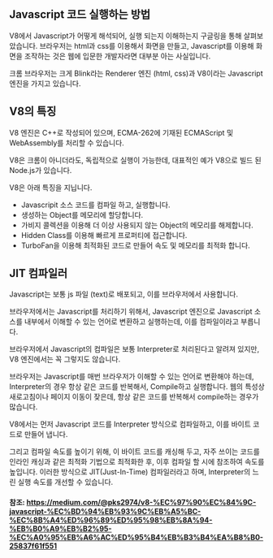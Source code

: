 ## Javascript 코드 실행하는 방법

V8에서 Javascript가 어떻게 해석되어, 실행 되는지 이해하는지 구글링을 통해 살펴보았습니다. 브라우저는 html과 css를 이용해서 화면을 만들고, Javascript를 이용해 화면을 조작하는 것은 웹에 입문한 개발자라면 대부분 아는 사실입니다.

크롬 브라우저는 크게 Blink라는 Renderer 엔진 (html, css)과 V8이라는 Javascript 엔진을 가지고 있습니다.

## V8의 특징

V8 엔진은 C++로 작성되어 있으며, ECMA-262에 기재된 ECMAScript 및 WebAssembly를 처리할 수 있습니다.

V8은 크롬이 아니더라도, 독립적으로 실행이 가능한데, 대표적인 예가 V8으로 빌드 된 Node.js가 있습니다.

V8은 아래 특징을 지닙니다.

- Javascripit 소스 코드를 컴파일 하고, 실행합니다.
- 생성하는 Object를 메모리에 할당합니다.
- 가비지 콜렉션을 이용해 더 이상 사용되지 않는 Object의 메모리를 해제합니다.
- Hidden Class를 이용해 빠르게 프로퍼티에 접근합니다.
- TurboFan을 이용해 최적화된 코드로 만들어 속도 및 메모리를 최적화 합니다.


## JIT 컴파일러

Javascript는 보통 js 파일 (text)로 배포되고, 이를 브라우저에서 사용합니다.

브라우저에서는 Javascript를 처리하기 위해서, Javascript 엔진으로 Javascript 소스를 내부에서 이해할 수 있는 언어로 변환하고 실행하는데, 이를 컴파일이라고 부릅니다.

브라우저에서 Javascript의 컴파일은 보통 Interpreter로 처리된다고 알려져 있지만, V8 엔진에서는 꼭 그렇지도 않습니다.

브라우저는 Javascript를 매번 브라우저가 이해할 수 있는 언어로 변환해야 하는데, Interpreter의 경우 항상 같은 코드를 반복해서, Compile하고 실행합니다. 웹의 특성상 새로고침이나 페이지 이동이 잦은데, 항상 같은 코드를 반복해서 compile하는 경우가 많습니다.

V8에서는 먼저 Javascript 코드를 Interpreter 방식으로 컴파일하고, 이를 바이트 코드로 만들어 냅니다.

그리고 컴파일 속도를 높이기 위해, 이 바이트 코드를 캐싱해 두고, 자주 쓰이는 코드를 인라인 캐싱과 같은 최적화 기법으로 최적화한 후, 이후 컴파일 할 시에 참조하여 속도를 높입니다. 이러한 방식으로 JIT(Just-In-Time) 컴파일러라고 하며, Interpreter의 느린 실행 속도를 개선할 수 있습니다.

#### 참조: https://medium.com/@pks2974/v8-%EC%97%90%EC%84%9C-javascript-%EC%BD%94%EB%93%9C%EB%A5%BC-%EC%8B%A4%ED%96%89%ED%95%98%EB%8A%94-%EB%B0%A9%EB%B2%95-%EC%A0%95%EB%A6%AC%ED%95%B4%EB%B3%B4%EA%B8%B0-25837f61f551
